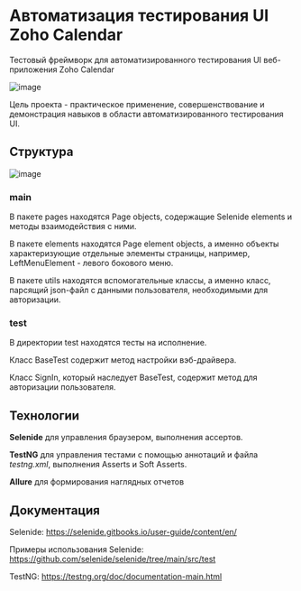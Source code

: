 # Автоматизация тестирования UI Zoho Calendar

Тестовый фреймворк для автоматизированного тестирования UI веб-приложения Zoho Calendar

![image](https://github.com/NikitaRyzhkov/UI-Auto-Tests/assets/121218999/9e1c2c3a-ae79-48db-b245-ac5a2b505d2c)

Цель проекта - практическое применение, совершенствование и демонстрация навыков в области автоматизированного тестирования UI.
## Структура
![image](https://github.com/NikitaRyzhkov/UI-Auto-Tests/assets/121218999/f9112a09-58d1-4c68-88f6-23fa34314307)

### main
В пакете pages находятся Page objects, содержащие Selenide elements  и методы взаимодействия с ними.

В пакете elements находятся Page element objects, а именно объекты характеризующие отдельные элементы страницы, например, LeftMenuElement - левого бокового меню.

В пакете utils находятся вспомогательные классы, а именно класс, парсящий json-файл с данными пользователя, необходимыми для авторизации.

### test
В директории test находятся тесты на исполнение.

Класс BaseTest содержит метод настройки вэб-драйвера.

Класс SignIn, который наследует BaseTest, содержит метод для авторизации пользователя.

## Технологии
**Selenide** для управления браузером, выполнения ассертов.

**TestNG** для управления тестами с помощью аннотаций и файла _testng.xml_, выполнения Asserts и Soft Asserts.

**Allure** для формирования наглядных отчетов
## Документация
Selenide: https://selenide.gitbooks.io/user-guide/content/en/

Примеры использования Selenide: https://github.com/selenide/selenide/tree/main/src/test

TestNG: https://testng.org/doc/documentation-main.html
